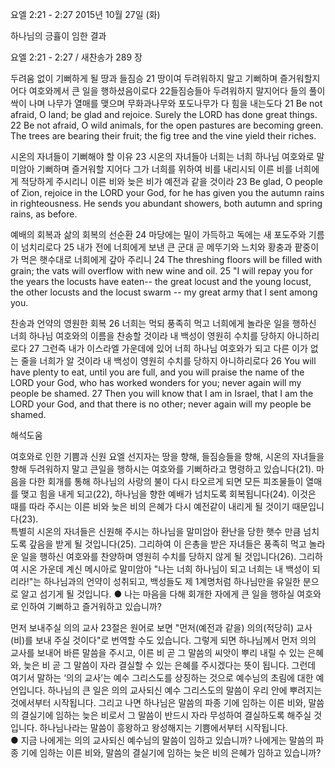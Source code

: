 요엘 2:21 - 2:27 
2015년 10월 27일 (화)

하나님의 긍휼이 임한 결과



요엘 2:21 - 2:27 / 새찬송가 289 장


두려움 없이 기뻐하게 될 땅과 들짐승 
21 땅이여 두려워하지 말고 기뻐하며 즐거워할지어다 여호와께서 큰 일을 행하셨음이로다 22들짐승들아 두려워하지 말지어다 들의 풀이 싹이 나며 나무가 열매를 맺으며 무화과나무와 포도나무가 다 힘을 내는도다 
21 Be not afraid, O land; be glad and rejoice. Surely the LORD has done great things. 22 Be not afraid, O wild animals, for the open pastures are becoming green. The trees are bearing their fruit; the fig tree and the vine yield their riches. 

시온의 자녀들이 기뻐해야 할 이유
23 시온의 자녀들아 너희는 너희 하나님 여호와로 말미암아 기뻐하며 즐거워할 지어다 그가 너희를 위하여 비를 내리시되 이른 비를 너희에게 적당하게 주시리니 이른 비와 늦은 비가 예전과 같을 것이라 
23 Be glad, O people of Zion, rejoice in the LORD your God, for he has given you the autumn rains in righteousness. He sends you abundant showers, both autumn and spring rains, as before.

예배의 회복과 삶의 회복의 선순환 
24 마당에는 밀이 가득하고 독에는 새 포도주와 기름이 넘치리로다 25 내가 전에 너희에게 보낸 큰 군대 곧 메뚜기와 느치와 황충과 팥중이가 먹은 햇수대로 너희에게 갚아 주리니 
24 The threshing floors will be filled with grain; the vats will overflow with new wine and oil. 25 "I will repay you for the years the locusts have eaten-- the great locust and the young locust, the other locusts and the locust swarm -- my great army that I sent among you. 

찬송과 언약의 영원한 회복
26 너희는 먹되 풍족히 먹고 너희에게 놀라운 일을 행하신 너희 하나님 여호와의 이름을 찬송할 것이라 내 백성이 영원히 수치를 당하지 아니하리로다 27 그런즉 내가 이스라엘 가운데에 있어 너희 하나님 여호와가 되고 다른 이가 없는 줄을 너희가 알 것이라 내 백성이 영원히 수치를 당하지 아니하리로다 
26 You will have plenty to eat, until you are full, and you will praise the name of the LORD your God, who has worked wonders for you; never again will my people be shamed. 27 Then you will know that I am in Israel, that I am the LORD your God, and that there is no other; never again will my people be shamed.

해석도움





여호와로 인한 기쁨과 신원
요엘 선지자는 땅을 향해, 들짐승들을 향해, 시온의 자녀들을 향해 두려워하지 말고 큰일을 행하시는 여호와를 기뻐하라고 명령하고 있습니다(21). 마음을 다한 회개를 통해 하나님의 사랑의 불이 다시 타오르게 되면 모든 피조물들이 열매를 맺고 힘을 내게 되고(22), 하나님을 향한 예배가 넘치도록 회복됩니다(24). 이것은 때를 따라 주시는 이른 비와 늦은 비의 은혜가 다시 예전같이 내리게 될 것이기 때문입니다(23).   
특별히 시온의 자녀들은 신원해 주시는 하나님을 말미암아 환난을 당한 햇수 만큼 넘치도록 갚음을 받게 될 것입니다(25). 그리하여 이 은총을 받은 자녀들은 풍족히 먹고 놀라운 일을 행하신 여호와를 찬양하며 영원히 수치를 당하지 않게 될 것입니다(26). 그리하여 시온 가운데 계신 메시아로 말미암아 "나는 너희 하나님이 되고 너희는 내 백성이 되리라!"는 하나님과의 언약이 성취되고, 백성들도 제 1계명처럼 하나님만을 유일한 분으로 알고 섬기게 될 것입니다. 
● 나는 마음을 다해 회개한 자에게 큰 일을 행하실 여호와로 인하여 기뻐하고 즐거워하고 있습니까?  

먼저 보내주실 의의 교사
23절은 원어로 보면 "먼저(예전과 같을) 의의(적당히) 교사(비)를 보내 주실 것이다"로 번역할 수도 있습니다. 그렇게 되면 하나님께서 먼저 의의 교사를 보내어 바른 말씀을 주시고, 이른 비 곧 그 말씀의 씨앗이 뿌리 내릴 수 있는 은혜와, 늦은 비 곧 그 말씀이 자라 결실할 수 있는 은혜를 주시겠다는 뜻이 됩니다. 그런데 여기서 말하는 ‘의의 교사’는 예수 그리스도를 상징하는 것으로  예수님의 초림에 대한 예언입니다. 하나님의 큰 일은 의의 교사되신 예수 그리스도의 말씀이 우리 안에 뿌려지는 것에서부터 시작됩니다. 그리고 나면 하나님은 말씀의 파종 기에 임하는 이른 비와, 말씀의 결실기에 임하는 늦은 비로서 그 말씀이 반드시 자라 무성하여 결실하도록 해주실 것입니다. 하나님나라는 말씀이 흥왕하고 왕성해지는 기쁨에서부터 시작됩니다.  
●  지금 나에게는 의의 교사되신 예수님의 말씀이 임하고 있습니까? 나에게는 말씀의 파종 기에 임하는 이른 비와, 말씀의 결실기에 임하는 늦은 비의 은혜가 임하고 있습니까?